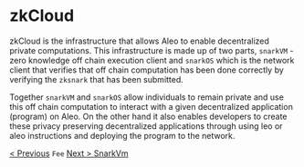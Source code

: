 # zkCloud
zkCloud is the infrastructure that allows Aleo to enable decentralized private computations. This infrastructure is made up of two parts, `snarkVM` - zero knowledge off chain execution client and `snarkOS` which is the network client that verifies that off chain computation has been done correctly by verifying the `zksnark` that has been submitted.

Together `snarkVM` and `snarkOS` allow individuals to remain private and use this off chain computation to interact with a given decentralized application (program) on Aleo. On the other hand it also enables developers to create these privacy preserving decentralized applications through using leo or aleo instructions and deploying the program to the network.

[< Previous](../network/README) `Fee` [Next > SnarkVm](./snarkvm.md)
